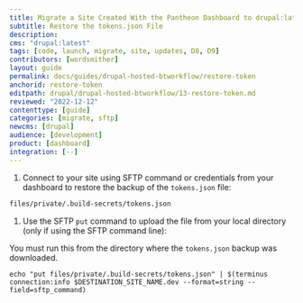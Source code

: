 ```yaml
---
title: Migrate a Site Created With the Pantheon Dashboard to drupal:latest + Build Tools
subtitle: Restore the tokens.json File
description: 
cms: "drupal:latest"
tags: [code, launch, migrate, site, updates, D8, D9]
contributors: [wordsmither]
layout: guide
permalink: docs/guides/drupal-hosted-btworkflow/restore-token
anchorid: restore-token
editpath: drupal/drupal-hosted-btworkflow/13-restore-token.md
reviewed: "2022-12-12"
contenttype: [guide]
categories: [migrate, sftp]
newcms: [drupal]
audience: [development]
product: [dashboard]
integration: [--]
---
```


1. Connect to your site using SFTP command or credentials from your dashboard to restore the backup of the `tokens.json` file:

  ```bash
  files/private/.build-secrets/tokens.json
  ```

1. Use the SFTP `put` command to upload the file from your local directory (only if using the SFTP command line):

 <Alert title="Note"  type="info" >

 You must run this from the directory where the `tokens.json` backup was downloaded.

 </Alert>

  ```bash{promptUser:user}
  echo "put files/private/.build-secrets/tokens.json" | $(terminus connection:info $DESTINATION_SITE_NAME.dev --format=string --field=sftp_command)
  ```
